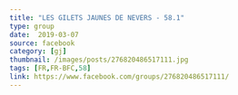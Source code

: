 ```yaml
---
title: "LES GILETS JAUNES DE NEVERS - 58.1"
type: group
date:  2019-03-07
source: facebook
category: [gj]
thumbnail: /images/posts/276820486517111.jpg
tags: [FR,FR-BFC,58]
link: https://www.facebook.com/groups/276820486517111/
---
```

